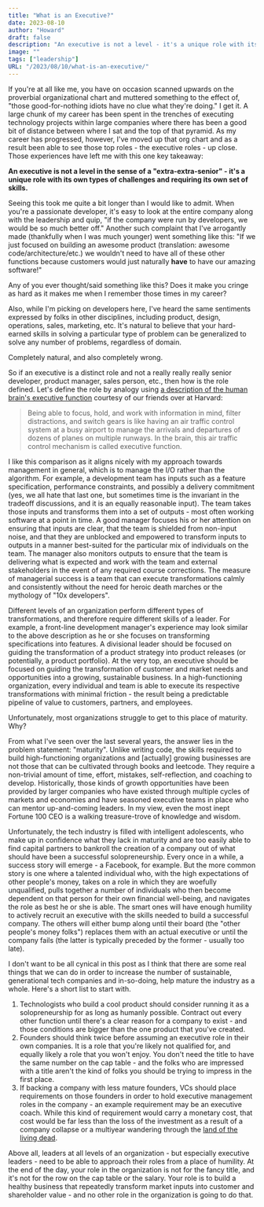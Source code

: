 ```yaml
---
title: "What is an Executive?"
date: 2023-08-10
author: "Howard"
draft: false
description: "An executive is not a level - it's a unique role with its own types of challenges and requiring its own set of skills. Leaders ignore that to their own and everyone else's peril."
image: ""
tags: ["leadership"]
URL: "/2023/08/10/what-is-an-executive/"
---
```


If you're at all like me, you have on occasion scanned upwards on the proverbial organizational chart and muttered something to the effect of, "those good-for-nothing idiots have no clue what they're doing." I get it. A large chunk of my career has been spent in the trenches of executing technology projects within large companies where there has been a good bit of distance between where I sat and the top of that pyramid. As my career has progressed, however, I've moved up that org chart and as a result been able to see those top roles - the executive roles - up close. Those experiences have left me with this one key takeaway:

**An executive is not a level in the sense of a "extra-extra-senior" - it's a unique role with its own types of challenges and requiring its own set of skills.**

Seeing this took me quite a bit longer than I would like to admit. When you're a passionate developer, it's easy to look at the entire company along with the leadership and quip, "if the company were run by developers, we would be so much better off." Another such complaint that I've arrogantly made (thankfully when I was much younger) went something like this: "If we just focused on building an awesome product (translation: awesome code/architecture/etc.) we wouldn't need to have all of these other functions because customers would just naturally **have** to have our amazing software!"

Any of you ever thought/said something like this? Does it make you cringe as hard as it makes me when I remember those times in my career?

Also, while I'm picking on developers here, I've heard the same sentiments expressed by folks in other disciplines, including product, design, operations, sales, marketing, etc. It's natural to believe that your hard-earned skills in solving a particular type of problem can be generalized to solve any number of problems, regardless of domain. 

Completely natural, and also completely wrong.

So if an executive is a distinct role and not a really really really senior developer, product manager, sales person, etc., then how is the role defined. Let's define the role by analogy using [a description of the human brain's executive function](https://developingchild.harvard.edu/resources/what-is-executive-function-and-how-does-it-relate-to-child-development/) courtesy of our friends over at Harvard:

> Being able to focus, hold, and work with information in mind, filter distractions, and switch gears is like having an air traffic control system at a busy airport to manage the arrivals and departures of dozens of planes on multiple runways. In the brain, this air traffic control mechanism is called executive function.

I like this comparison as it aligns nicely with my approach towards management in general, which is to manage the I/O rather than the algorithm. For example, a development team has inputs such as a feature specification, performance constraints, and possibly a delivery commitment (yes, we all hate that last one, but sometimes time is the invariant in the tradeoff discussions, and it is an equally reasonable input). The team takes those inputs and transforms them into a set of outputs - most often working software at a point in time. A good manager focuses his or her attention on ensuring that inputs are clear, that the team is shielded from non-input noise, and that they are unblocked and empowered to transform inputs to outputs in a manner best-suited for the particular mix of individuals on the team. The manager also monitors outputs to ensure that the team is delivering what is expected and work with the team and external stakeholders in the event of any required course corrections. The measure of managerial success is a team that can execute transformations calmly and consistently without the need for heroic death marches or the mythology of "10x developers". 

Different levels of an organization perform different types of transformations, and therefore require different skills of a leader. For example, a front-line development manager's experience may look similar to the above description as he or she focuses on transforming specifications into features. A divisional leader should be focused on guiding the transformation of a product strategy into product releases (or potentially, a product portfolio). At the very top, an executive should be focused on guiding the transformation of customer and market needs and opportunities into a growing, sustainable business. In a high-functioning organization, every individual and team is able to execute its respective transformations with minimal friction - the result being a predictable pipeline of value to customers, partners, and employees. 

Unfortunately, most organizations struggle to get to this place of maturity. Why?

From what I've seen over the last several years, the answer lies in the problem statement: "maturity". Unlike writing code, the skills required to build high-functioning organizations and [actually] growing businesses are not those that can be cultivated through books and leetcode. They require a non-trivial amount of time, effort, mistakes, self-reflection, and coaching to develop. Historically, those kinds of growth opportunities have been provided by larger companies who have existed through multiple cycles of markets and economies and have seasoned executive teams in place who can mentor up-and-coming leaders. In my view, even the most inept Fortune 100 CEO is a walking treasure-trove of knowledge and wisdom.

Unfortunately, the tech industry is filled with intelligent adolescents, who make up in confidence what they lack in maturity and are too easily able to find capital partners to bankroll the creation of a company out of what should have been a successful solopreneurship. Every once in a while, a success story will emerge - a Facebook, for example. But the more common story is one where a talented individual who, with the high expectations of other people's money, takes on a role in which they are woefully unqualified, pulls together a number of individuals who then become dependent on that person for their own financial well-being, and navigates the role as best he or she is able. The smart ones will have enough humility to actively recruit an executive with the skills needed to build a successful company. The others will either bump along until their board (the "other people's money folks") replaces them with an actual executive or until the company fails (the latter is typically preceded by the former - usually too late).

I don't want to be all cynical in this post as I think that there are some real things that we can do in order to increase the number of sustainable, generational tech companies and in-so-doing, help mature the industry as a whole. Here's a short list to start with.

1. Technologists who build a cool product should consider running it as a solopreneurship for as long as humanly possible. Contract out every other function until there's a clear reason for a company to exist - and those conditions are bigger than the one product that you've created.
2. Founders should think twice before assuming an executive role in their own companies. It is a role that you're likely not qualified for, and equally likely a role that you won't enjoy. You don't need the title to have the same number on the cap table - and the folks who are impressed with a title aren't the kind of folks you should be trying to impress in the first place.
3. If backing a company with less mature founders, VCs should place requirements on those founders in order to hold executive management roles in the company - an example requirement may be an executive coach. While this kind of requirement would carry a monetary cost, that cost would be far less than the loss of the  investment as a result of a company collapse or a multiyear wandering through the [land of the living dead](http://www.daniellemorrill.com/2013/03/zombie-startups/).

Above all, leaders at all levels of an organization - but especially executive leaders - need to be able to approach their roles from a place of humility. At the end of the day, your role in the organization is not for the fancy title, and it's not for the row on the cap table or the salary. Your role is to build a healthy business that repeatedly transform market inputs into customer and shareholder value - and no other role in the organization is going to do that.